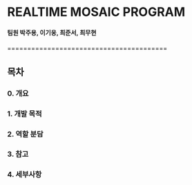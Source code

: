 # REALTIME MOSAIC PROGRAM
#### 팀원   박주용, 이기웅, 최준서, 최무현

========================================

목차
---

### 0. 개요


### 1. 개발 목적


### 2. 역할 분담


### 3. 참고


### 4. 세부사항

